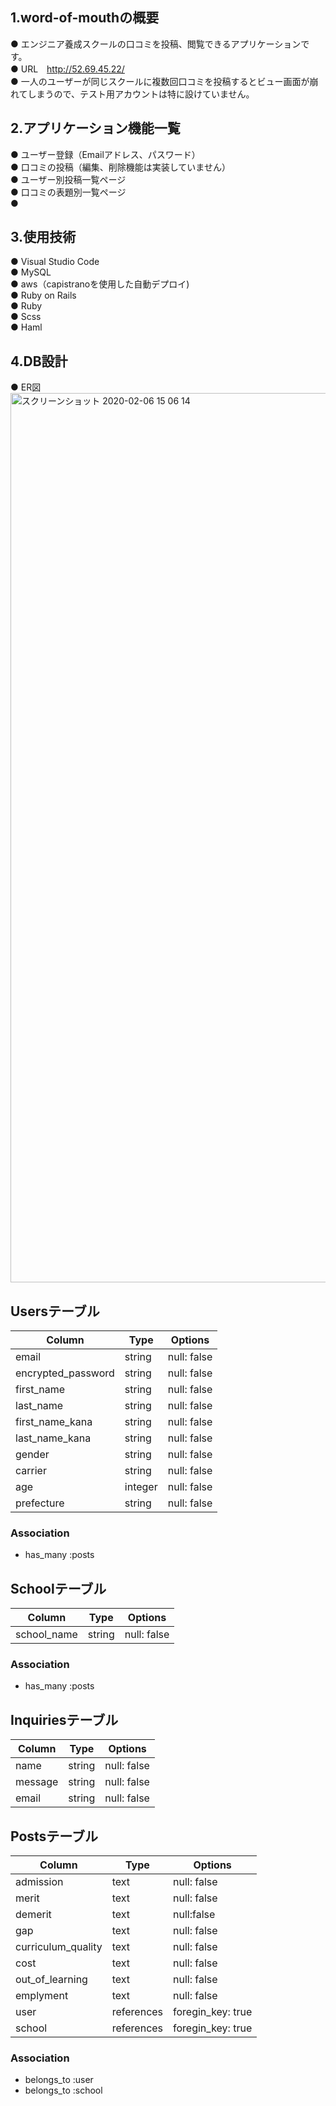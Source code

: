 ## 1.word-of-mouthの概要
● エンジニア養成スクールの口コミを投稿、閲覧できるアプリケーションです。 <br>
● URL　http://52.69.45.22/ <br>
● 一人のユーザーが同じスクールに複数回口コミを投稿するとビュー画面が崩れてしまうので、テスト用アカウントは特に設けていません。

## 2.アプリケーション機能一覧
● ユーザー登録（Emailアドレス、パスワード） <br>
● 口コミの投稿（編集、削除機能は実装していません） <br>
● ユーザー別投稿一覧ページ <br> 
● 口コミの表題別一覧ページ <br>
● 

## 3.使用技術
● Visual Studio Code <br>
● MySQL <br>
● aws（capistranoを使用した自動デプロイ) <br>
● Ruby on Rails <br>
● Ruby <br>
● Scss <br>
● Haml <br>

## 4.DB設計
● ER図
<img width="1423" alt="スクリーンショット 2020-02-06 15 06 14" src="https://user-images.githubusercontent.com/56438740/73910365-7cb8e900-48f2-11ea-8592-5446ce2e09df.png">



## Usersテーブル
|Column|Type|Options|
|------|----|-------|
|email|string|null: false|
|encrypted_password|string|null: false|
|first_name|string|null: false|
|last_name|string|null: false|
|first_name_kana|string|null: false|
|last_name_kana|string|null: false|
|gender|string|null: false|
|carrier|string|null: false|
|age|integer|null: false|
|prefecture|string|null: false|

### Association
- has_many :posts

## Schoolテーブル
|Column|Type|Options|
|------|----|-------|
|school_name|string|null: false|

### Association
- has_many :posts

## Inquiriesテーブル
|Column|Type|Options|
|------|----|-------|
|name|string|null: false|
|message|string|null: false|
|email|string|null: false|

## Postsテーブル
|Column|Type|Options|
|------|----|-------|
|admission|text|null: false|
|merit|text|null: false|
|demerit|text|null:false|
|gap|text|null: false|
|curriculum_quality|text|null: false|
|cost|text|null: false|
|out_of_learning|text|null: false|
|emplyment|text|null: false|
|user|references|foregin_key: true|
|school|references|foregin_key: true|

### Association
- belongs_to :user
- belongs_to :school
